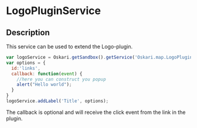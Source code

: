 # LogoPluginService

## Description
This service can be used to extend the Logo-plugin.

```javascript
var logoService = Oskari.getSandbox().getService('Oskari.map.LogoPluginService');
var options = {
  id:'links',
  callback: function(event) {
    //here you can construct you popup
    alert("Hello world");
  }
}
logoService.addLabel('Title', options);
```
The callback is optional and will receive the click event from the link in the plugin.
